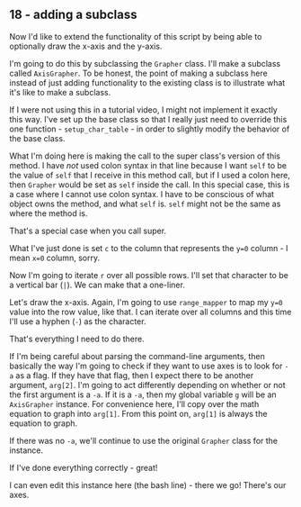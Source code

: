 ## 18 - adding a subclass

Now I'd like to extend the functionality of this script
by being able to optionally draw the x-axis and the y-axis.

I'm going to do this by subclassing the `Grapher` class.
I'll make a subclass called `AxisGrapher`.
To be honest, the point of making a subclass here instead of just
adding functionality to the existing class is to illustrate what it's
like to make a subclass.

If I were not using this in a tutorial video, I might not implement it
exactly this way.
I've set up the base class so that I really just need to override this
one function - `setup_char_table` - in order to slightly modify the
behavior of the base class.

What I'm doing here is making the call to the super class's version of
this method. I have *not* used colon syntax in that line because I
want `self` to be the value of `self` that I receive in this method
call, but if I used a colon here, then `Grapher` would be set as
`self` inside the call. In this special case, this is a case where I
cannot use colon syntax. I have to be conscious of what object owns
the method, and what `self` is. `self` might not be the same as
where the method is.

That's a special case when you call super.

What I've just done is set `c` to the column that represents the
`y=0` column - I mean `x=0` column, sorry.

Now I'm going to iterate `r` over all possible rows. I'll set that
character to be a vertical bar (`|`). We can make that a one-liner.

Let's draw the x-axis. Again, I'm going to use `range_mapper` to
map my `y=0` value into the row value, like that.
I can iterate over all columns and this time I'll use a hyphen
(`-`) as the character.

That's everything I need to do there.

If I'm being careful about parsing the command-line arguments, then
basically the way I'm going to check if they want to use axes is to
look for `-a` as a flag. If they have that flag, then I expect there
to be another argument, `arg[2]`.
I'm going to act differently depending on whether or not the first
argument is a `-a`.
If it is a `-a`, then my global variable `g` will be an `AxisGrapher`
instance. For convenience here, I'll copy over the math equation to
graph into `arg[1]`. From this point on, `arg[1]` is always the
equation to graph.

If there was no `-a`, we'll continue to use the original `Grapher`
class for the instance.

If I've done everything correctly - great!

I can even edit this instance here (the bash line) - there we go!
There's our axes.
